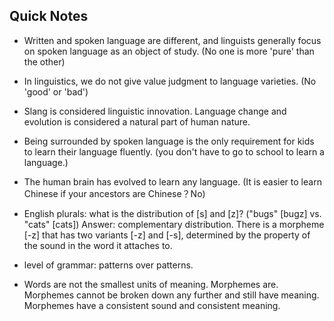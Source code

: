## Quick Notes

- Written and spoken language are different, and linguists generally focus on spoken language as an object of study. (No one is more 'pure' than the other)

- In linguistics, we do not give value judgment to language varieties. (No 'good' or 'bad')

- Slang is considered linguistic innovation. Language change and evolution is considered a natural part of human nature.

- Being surrounded by spoken language is the only requirement for kids to learn their language fluently. (you don't have to go to school to learn a language.)

- The human brain has evolved to learn any language. (It is easier to learn Chinese if your ancestors are Chinese？No)

- English plurals:  what is the distribution of [s] and [z]? ("bugs" [bugz] vs. "cats" [cats])
  Answer: complementary distribution. There is a morpheme [-z] that has two variants [-z] and [-s], determined by the property of the sound in the word it attaches to.

- level of grammar: patterns over patterns.

- Words are not the smallest units of meaning. Morphemes are. Morphemes cannot be broken down any further and still have meaning. Morphemes have a consistent sound and consistent meaning.
